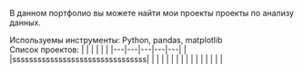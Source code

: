 В данном портфолио вы можете найти мои проекты проекты по анализу данных.<br>

Используемы инструменты: Python, pandas, matplotlib<br>
Список проектов:
|   |   |   |   |   |
|---|---|---|---|---|
|   |ssssssssssssssssssssssssssssssss|   |   |   |
|   |   |   |   |   |
|   |   |   |   |   |
